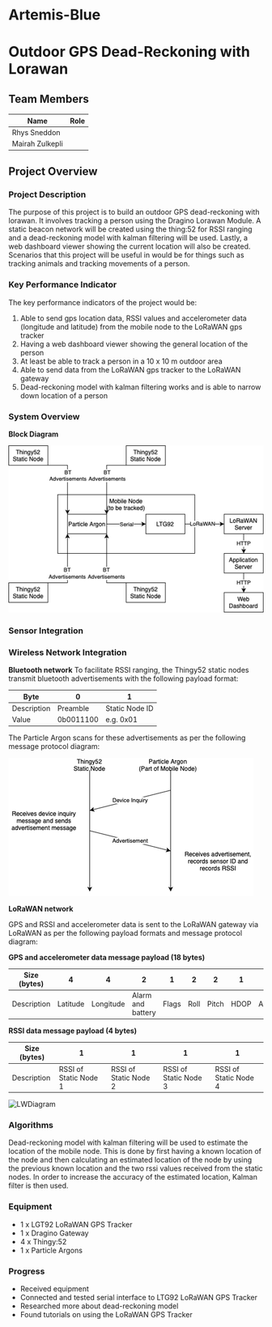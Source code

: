 # Artemis-Blue

# Outdoor GPS Dead-Reckoning with Lorawan

## Team Members

| Name | Role |
| ----------- | ----------- |
| Rhys Sneddon |  |
| Mairah Zulkepli |  |

## Project Overview
### Project Description
The purpose of this project is to build an outdoor GPS dead-reckoning with lorawan. It involves tracking a person using the Dragino Lorawan Module. A static beacon network will be created using the thing:52 for RSSI ranging and a dead-reckoning model with kalman filtering will be used. Lastly, a web dashboard viewer showing the current location will also be created. Scenarios that this project will be useful in would be for things such as tracking animals and tracking movements of a person. 

### Key Performance Indicator
The key performance indicators of the project would be:
1. Able to send gps location data, RSSI values and accelerometer data (longitude and latitude) from the mobile node to the LoRaWAN gps tracker
2. Having a web dashboard viewer showing the general location of the person
3. At least be able to track a person in a 10 x 10 m outdoor area
4. Able to send data from the LoRaWAN gps tracker to the LoRaWAN gateway
5. Dead-reckoning model with kalman filtering works and is able to narrow down location of a person

### System Overview
**Block Diagram**


![Block Diagram](systemdiagram.png)

### Sensor Integration

### Wireless Network Integration
**Bluetooth network**
To facilitate RSSI ranging, the Thingy52 static nodes transmit bluetooth advertisements with the following payload format:

| Byte | 0 | 1 |
| ----------- | ----------- | ----------- |
| Description | Preamble | Static Node ID |
| Value | 0b0011100 | e.g. 0x01 |

The Particle Argon scans for these advertisements as per the following message protocol diagram:

![Bluetooth Diagram](btdiagram.png)

**LoRaWAN network**

GPS and RSSI and accelerometer data is sent to the LoRaWAN gateway via LoRaWAN as per the following payload formats and message protocol diagram:

**GPS and accelerometer data message payload (18 bytes)**

| Size (bytes) | 4 | 4 | 2 | 1 | 2 | 2 | 1 | 2 | 
| ----------- | ----------- | ----------- | ----------- | ----------- | ----------- | ----------- | ----------- | ----------- |
| Description | Latitude | Longitude | Alarm and battery | Flags | Roll | Pitch | HDOP | Altitude |

**RSSI data message payload (4 bytes)**

| Size (bytes) | 1 | 1 | 1 | 1 |
| ----------- | ----------- | ----------- | ----------- | ----------- |
| Description | RSSI of Static Node 1 | RSSI of Static Node 2 | RSSI of Static Node 3 | RSSI of Static Node 4 | 


![LWDiagram](lwdigram.png)

### Algorithms
Dead-reckoning model with kalman filtering will be used to estimate the location of the mobile node. This is done by first having a known location of the node and then calculating an estimated location of the node by using the previous known location and the two rssi values received from the static nodes. In order to increase the accuracy of the estimated location, Kalman filter is then used.

### Equipment
- 1 x LGT92 LoRaWAN GPS Tracker
- 1 x Dragino Gateway
- 4 x Thingy:52
- 1 x Particle Argons

### Progress
- Received equipment
- Connected and tested serial interface to LTG92 LoRaWAN GPS Tracker 
- Researched more about dead-reckoning model
- Found tutorials on using the LoRaWAN GPS Tracker
